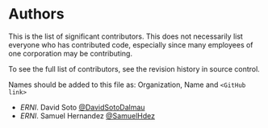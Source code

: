 # Authors
This is the list of significant contributors. This does not necessarily list everyone who has contributed code, especially since many employees of one corporation may be contributing.

To see the full list of contributors, see the revision history in
source control.

Names should be added to this file as:
Organization, Name and ```<GitHub link>```

- *ERNI*. David Soto [@DavidSotoDalmau](https://github.com/DavidSotoDalmau)
- *ERNI*. Samuel Hernandez [@SamuelHdez](https://github.com/SamuelHdez)
